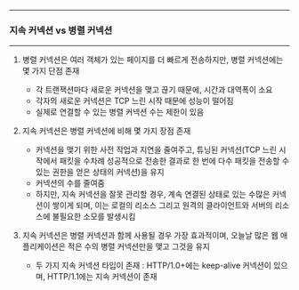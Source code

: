 -----
### 지속 커넥션 vs 병렬 커넥션
-----
1. 병렬 커넥션은 여러 객체가 있는 페이지를 더 빠르게 전송하지만, 병렬 커넥션에는 몇 가지 단점 존재
   - 각 트랜잭션마다 새로운 커넥션을 맺고 끊기 때문에, 시간과 대역폭이 소요
   - 각자의 새로운 커넥션은 TCP 느린 시작 때문에 성능이 떨어짐
   - 실제로 연결할 수 있는 병렬 커넥션 수는 제한이 있음

2. 지속 커넥션은 병렬 커넥션에 비해 몇 가지 장점 존재
   - 커넥션을 맺기 위한 사전 작업과 지연을 줄여주고, 튜닝된 커넥션(TCP 느린 시작에서 패킷을 수차례 성공적으로 전송한 결과로 한 번에 다수 패킷을 전송할 수 있는 권한을 얻은 상태의 커넥션)을 유지
   - 커넥션의 수를 줄여줌
   - 하지만, 지속 커넥션을 잘못 관리할 경우, 계속 연결된 상태로 있는 수많은 커넥션이 쌓이게 되며, 이는 로컬의 리소스 그리고 원격의 클라이언트와 서버의 리소스에 불필요한 소모를 발생시킴

3. 지속 커넥션은 병렬 커넥션과 함께 사용될 경우 가장 효과적이며, 오늘날 많은 웹 애플리케이션은 적은 수의 병렬 커넥션만을 맺고 그것을 유지
   - 두 가지 지속 커넥션 타입이 존재 : HTTP/1.0+에는 keep-alive 커넥션이 있으며, HTTP/1.1에는 지속 커넥션이 존재
   
